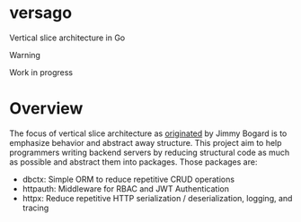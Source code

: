 # versago
Vertical slice architecture in Go

> [!WARNING] 
> Work in progress

# Overview

The focus of vertical slice architecture as [originated](https://www.youtube.com/watch?v=SUiWfhAhgQw) by Jimmy Bogard is to emphasize behavior and abstract away structure. This project aim to help programmers writing backend servers by reducing structural code as much as possible and abstract them into packages. Those packages are:

* dbctx: Simple ORM to reduce repetitive CRUD operations
* httpauth: Middleware for RBAC and JWT Authentication
* httpx: Reduce repetitive HTTP serialization / deserialization, logging, and tracing
